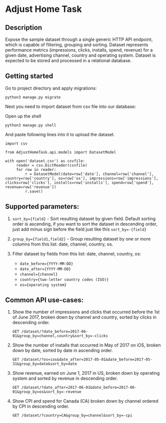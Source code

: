 Adjust Home Task
===

##  Description

Expose the sample dataset through a single generic HTTP API endpoint, which is capable of filtering, grouping and sorting.
Dataset represents performance metrics (impressions, clicks, installs, spend, revenue) for a given date, advertising channel, country and operating system.
Dataset is expected to be stored and processed in a relational database.

## Getting started
Go to project directory and apply migrations:

```
python3 manage.py migrate
```
Next you need to import dataset from csv file into our database:

Open up the shell

```
python3 manage.py shell
```

And paste following lines into it to upload the dataset.

```
import csv

from AdjustHomeTask.api.models import DatasetModel

with open('dataset.csv') as csvfile:
     reader = csv.DictReader(csvfile)
     for row in reader:
         r = DatasetModel(date=row['date'], channel=row['channel'], country=row['country'], os=row['os'], impressions=row['impressions'], clicks=row['clicks'], installs=row['installs'], spend=row['spend'], revenue=row['revenue'])
         r.save()
```

## Supported parameters:
1. `sort_by={field}` - Sort resulting dataset by given field. Default sorting order is ascending, if you want to sort the dataset in descending order, just add minus sign before the field just like this `sort_by=-{field}`
2. `group_by={field1,field2}` - Group resulting dataset by one or more columns from this list: date, channel, country, os.
3. Filter dataset by fields from this list: date, channel, country, os:
   
   - ```date_before={YYYY-MM-DD}```
   - ```date_after={YYYY-MM-DD}```
   - ```channel={channel}```
   - ```country={two-letter country codes (ISO)}```
   - ```os={operating system}```
   
   
## Common API use-cases:

1. Show the number of impressions and clicks that occurred before the 1st of June 2017, broken down by channel and country, sorted by clicks in descending order.
   
    ```GET /dataset/?date_before=2017-06-01&group_by=channel,country&sort_by=-clicks```
   

2. Show the number of installs that occurred in May of 2017 on iOS, broken down by date, sorted by date in ascending order.
   
   ```GET /dataset/?os=ios&date_after=2017-05-01&date_before=2017-05-31&group_by=date&sort_by=date```

3. Show revenue, earned on June 1, 2017 in US, broken down by operating system and sorted by revenue in descending order.
   
    ```GET /dataset/?date_after=2017-06-01&date_before=2017-06-01&group_by=os&sort_by=-revenue```

4. Show CPI and spend for Canada (CA) broken down by channel ordered by CPI in descending order.
    
    ```GET /dataset/?country=CA&group_by=channel&sort_by=-cpi```